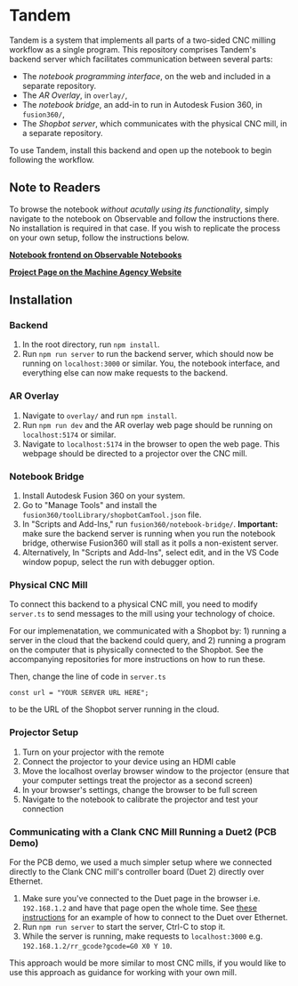 # Tandem

Tandem is a system that implements all parts of a two-sided CNC milling workflow as a single program.
This repository comprises Tandem's backend server which facilitates communication between several parts:

- The _notebook programming interface_, on the web and included in a separate repository.
- The _AR Overlay_, in `overlay/`,
- The _notebook bridge_, an add-in to run in Autodesk Fusion 360, in `fusion360/`,
- The _Shopbot server_, which communicates with the physical CNC mill, in a separate repository.

To use Tandem, install this backend and open up the notebook to begin following the workflow.

## Note to Readers

To browse the notebook *without acutally using its functionality*, simply navigate to the notebook on Observable and follow the instructions there. No installation is required in that case. If you wish to replicate the process on your own setup, follow the instructions below.

**[Notebook frontend on Observable Notebooks](https://observablehq.com/@machine-agency/two-sided-milling-improved)**

**[Project Page on the Machine Agency Website](https://depts.washington.edu/machines/projects/tandem/)**

## Installation

### Backend

1. In the root directory, run `npm install`.
2. Run `npm run server` to run the backend server, which should now be running on `localhost:3000` or similar. You, the notebook interface, and everything else can now make requests to the backend.

### AR Overlay

1. Navigate to `overlay/` and run `npm install`.
2. Run `npm run dev` and the AR overlay web page should be running on `localhost:5174` or similar.
3. Navigate to `localhost:5174` in the browser to open the web page. This webpage should be directed to a projector over the CNC mill.

### Notebook Bridge

1. Install Autodesk Fusion 360 on your system.
2. Go to "Manage Tools" and install the `fusion360/toolLibrary/shopbotCamTool.json` file.
3. In "Scripts and Add-Ins," run `fusion360/notebook-bridge/`. **Important:** make sure the backend server is running when you run the notebook bridge, otherwise Fusion360 will stall as it polls a non-existent server.
4. Alternatively, In "Scripts and Add-Ins", select edit, and in the VS Code window popup, select the run with debugger option.

### Physical CNC Mill

To connect this backend to a physical CNC mill, you need to modify `server.ts` to send messages to the mill using your technology of choice.

For our implemenatation, we communicated with a Shopbot by: 1) running a server in the cloud that the backend could query, and 2) running a program on the computer that is physically connected to the Shopbot. See the accompanying repositories for more instructions on how to run these.

Then, change the line of code in `server.ts`

```const url = "YOUR SERVER URL HERE";```

to be the URL of the Shopbot server running in the cloud.

### Projector Setup

1. Turn on your projector with the remote
2. Connect the projector to your device using an HDMI cable
3. Move the localhost overlay browser window to the projector (ensure that your computer settings treat the projector as a second screen)
4. In your browser's settings, change the browser to be full screen
5. Navigate to the notebook to calibrate the projector and test your connection

### Communicating with a Clank CNC Mill Running a Duet2 (PCB Demo)

For the PCB demo, we used a much simpler setup where we connected directly to the Clank CNC mill's controller board (Duet 2) directly over Ethernet.

1. Make sure you've connected to the Duet page in the browser i.e. `192.168.1.2` and have that page open the whole time. See [these instructions](https://jubilee3d.com/index.php?title=Connecting_to_Jubilee) for an example of how to connect to the Duet over Ethernet.
2. Run `npm run server` to start the server, Ctrl-C to stop it.
3. While the server is running, make requests to `localhost:3000` e.g. `192.168.1.2/rr_gcode?gcode=G0 X0 Y 10`.

This approach would be more similar to most CNC mills, if you would like to use this approach as guidance for working with your own mill.
